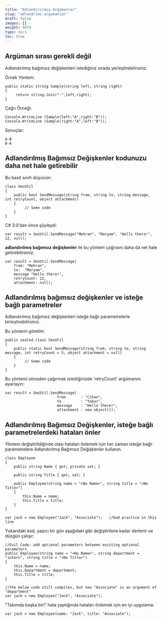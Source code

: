 ```yaml
---
title: "Adlandırılmış Argümanlar"
slug: "adlandrlms-argumanlar"
draft: false
images: []
weight: 9979
type: docs
toc: true
---
```


## Argüman sırası gerekli değil
Adlandırılmış bağımsız değişkenleri istediğiniz sırada yerleştirebilirsiniz.

Örnek Yöntem:

    public static string Sample(string left, string right)
    {
         return string.Join("-",left,right);
    }

Çağrı Örneği:

    Console.WriteLine (Sample(left:"A",right:"B"));
    Console.WriteLine (Sample(right:"A",left:"B"));

Sonuçlar:

    A-B
    B-A
    


## Adlandırılmış Bağımsız Değişkenler kodunuzu daha net hale getirebilir
Bu basit sınıfı düşünün:

    class SmsUtil
    {
        public bool SendMessage(string from, string to, string message, int retryCount, object attachment)
        {
             // Some code
        }
    }

C# 3.0'dan önce şöyleydi:

    var result = SmsUtil.SendMessage("Mehran", "Maryam", "Hello there!", 12, null);

**adlandırılmış bağımsız değişkenler** ile bu yöntem çağrısını daha da net hale getirebilirsiniz:

    var result = SmsUtil.SendMessage(
        from: "Mehran",
        to:  "Maryam",
        message "Hello there!",
        retryCount: 12,
        attachment: null);


## Adlandırılmış bağımsız değişkenler ve isteğe bağlı parametreler
Adlandırılmış bağımsız değişkenleri isteğe bağlı parametrelerle birleştirebilirsiniz.

Bu yöntemi görelim:

    
    public sealed class SmsUtil
    {
        public static bool SendMessage(string from, string to, string message, int retryCount = 5, object attachment = null)
        {
             // Some code
        }
    }

Bu yöntemi *olmadan* çağırmak istediğinizde 'retryCount' argümanını ayarlayın:


    var result = SmsUtil.SendMessage(
                            from       : "Cihan",
                            to         : "Yakar",
                            message    : "Hello there!",
                            attachment : new object());

## Adlandırılmış Bağımsız Değişkenler, isteğe bağlı parametrelerdeki hataları önler
Yöntem değiştirildiğinde olası hataları önlemek için her zaman isteğe bağlı parametrelere Adlandırılmış Bağımsız Değişkenler kullanın.

    class Employee
    {
        public string Name { get; private set; }

        public string Title { get; set; }

        public Employee(string name = "<No Name>", string title = "<No Title>")
        {
            this.Name = name;
            this.Title = title;
        }
    }

    var jack = new Employee("Jack", "Associate");   //bad practice in this line
Yukarıdaki kod, yapıcı bir gün aşağıdaki gibi değiştirilene kadar derlenir ve düzgün çalışır:

    //Evil Code: add optional parameters between existing optional parameters
    public Employee(string name = "<No Name>", string department = "intern", string title = "<No Title>")
    {
        this.Name = name;
        this.Department = department;
        this.Title = title;
    }
   
    //the below code still compiles, but now "Associate" is an argument of "department"
    var jack = new Employee("Jack", "Associate");

"Takımda başka biri" hata yaptığında hataları önlemek için en iyi uygulama:

    var jack = new Employee(name: "Jack", title: "Associate");



